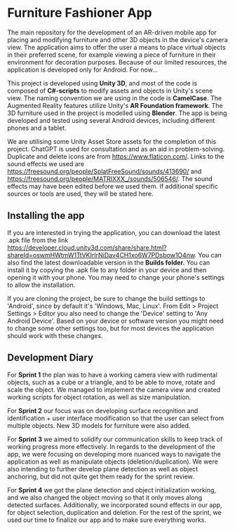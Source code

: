 # Furniture Fashioner App
The main repository for the development of an AR-driven mobile app for placing and modifying furniture and other 3D objects in the device's camera view. The application aims to offer the user a means to place virtual objects in their preferred scene, for example viewing a piece of furniture in their environment for decoration purposes. Because of our limited resources, the application is developed only for Android. For now...

This project is developed using **Unity 3D**, and most of the code is composed of **C#-scripts** to modify assets and objects in Unity's scene view. The naming convention we are using in the code is **CamelCase**. The Augmented Reality features utilize Unity's **AR Foundation framework**. The 3D furniture used in the project is modelled using **Blender**. The app is being developed and tested using several Android devices, including different phones and a tablet.

We are utilising some Unity Asset Store assets for the completion of this project. ChatGPT is used for consultation and as an aid in problem-solving. Duplicate and delete icons are from https://www.flaticon.com/. Links to the sound effects we used are https://freesound.org/people/SplatFreeSound/sounds/413690/ and https://freesound.org/people/MATRIXXX_/sounds/506546/. The sound effects may have been edited before we used them. If additional specific sources or tools are used, they will be stated here.

## Installing the app
If you are interested in trying the application, you can download the latest .apk file from the link https://developer.cloud.unity3d.com/share/share.html?shareId=oswmHWtmW1TtVKIrIrNiDav4CH1xo6W7PDsbow1O4nw.
You can also find the latest downloadable version in the **Builds folder.** You can install it by copying the .apk file to any folder in your device and then opening it with your phone. You may need to change your phone's settings to allow the installation.

If you are cloning the project, be sure to change the build settings to 'Android', since by default it's 'Windows, Mac, Linux'. From Edit > Project Settings > Editor you also need to change the 'Device' setting to 'Any Android Device'. Based on your device or software version you might need to change some other settings too, but for most devices the application should work with these changes.

## Development Diary
For **Sprint 1** the plan was to have a working camera view with rudimental objects, such as a cube or a triangle, and to be able to move, rotate and scale the object. We managed to implement the camera view and created working scripts for object rotation, as well as size manipulation.

For **Sprint 2** our focus was on developing surface recognition and identification + user interface modification so that the user can select from multiple objects. New 3D models for furniture were also added.

For **Sprint 3** we aimed to solidify our communication skills to keep track of working progress more effectively. In regards to the development of the app, we were focusing on developing more nuanced ways to navigate the application as well as manipulate objects (deletion/duplication). We were also intending to further develop plane detection as well as object anchoring, but did not quite get them ready for the sprint review.

For **Sprint 4** we got the plane detection and object initialization working, and we also changed the object moving so that it only moves along detected surfaces. Additionally, we incorporated sound effects in our app, for object selection, duplication and deletion. For the rest of the sprint, we used our time to finalize our app and to make sure everything works. 
